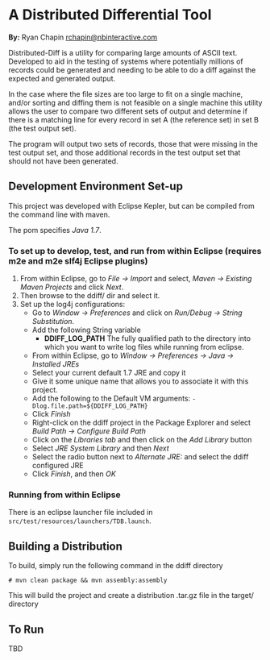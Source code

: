 # A Distributed Differential Tool

**By:** Ryan Chapin <rchapin@nbinteractive.com>

Distributed-Diff is a utility for comparing large amounts of ASCII text.  Developed to aid in the testing of systems where potentially millions of records could be generated and needing to be able to do a diff against the expected and generated output.

In the case where the file sizes are too large to fit on a single machine, and/or sorting and diffing them is not feasible on a single machine this utility allows the user to compare two different sets of output and determine if there is a matching line for every record in set A (the reference set) in set B (the test output set).

The program will output two sets of records, those that were missing in the test output set, and those additional records in the test output set that should not have been generated.


## Development Environment Set-up

This project was developed with Eclipse Kepler, but can be compiled from the command line with maven.

The pom specifies _Java 1.7_.

### To set up to develop, test, and run from within Eclipse (requires m2e and m2e slf4j Eclipse plugins)

1. From within Eclipse, go to _File -> Import_ and select, _Maven -> Existing Maven Projects_ and click _Next_.
2. Then browse to the ddiff/ dir and select it.
3. Set up the log4j configurations:
	- Go to _Window -> Preferences_ and click on _Run/Debug -> String Substitution_.
	- Add the following String variable
		- **DDIFF_LOG_PATH** The fully qualified path to the directory into which you want to write log files while running from eclipse.
	- From within Eclipse, go to _Window -> Preferences -> Java -> Installed JREs_
	- Select your current default 1.7 JRE and copy it
	- Give it some unique name that allows you to associate it with this project.
	- Add the following to the Default VM arguments: `-Dlog.file.path=${DDIFF_LOG_PATH}`
	- Click _Finish_
	- Right-click on the ddiff project in the Package Explorer and select _Build Path -> Configure Build Path_
	- Click on the _Libraries tab_ and then click on the _Add Library_ button
	- Select _JRE System Library_ and then _Next_
	- Select the radio button next to _Alternate JRE:_ and select the ddiff configured JRE
	- Click _Finish_, and then _OK_

### Running from within Eclipse

There is an eclipse launcher file included in ```src/test/resources/launchers/TDB.launch```.

## Building a Distribution

To build, simply run the following command in the ddiff directory

```
# mvn clean package && mvn assembly:assembly
```

This will build the project and create a distribution .tar.gz file in the target/ directory

## To Run

TBD

